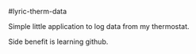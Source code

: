 #lyric-therm-data

Simple little application to log data from my thermostat.

Side benefit is learning github.
